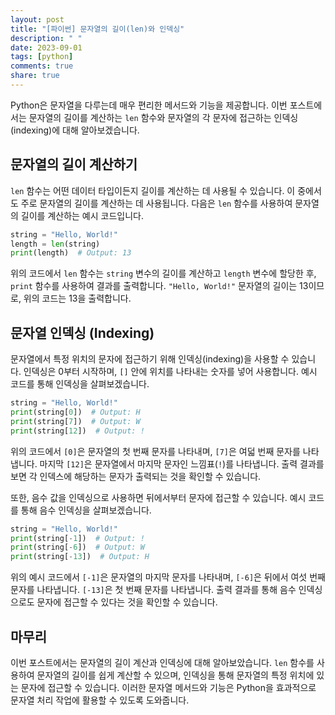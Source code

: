```yaml
---
layout: post
title: "[파이썬] 문자열의 길이(len)와 인덱싱"
description: " "
date: 2023-09-01
tags: [python]
comments: true
share: true
---
```


Python은 문자열을 다루는데 매우 편리한 메서드와 기능을 제공합니다. 이번 포스트에서는 문자열의 길이를 계산하는 `len` 함수와 문자열의 각 문자에 접근하는 인덱싱(indexing)에 대해 알아보겠습니다.

## 문자열의 길이 계산하기

`len` 함수는 어떤 데이터 타입이든지 길이를 계산하는 데 사용될 수 있습니다. 이 중에서도 주로 문자열의 길이를 계산하는 데 사용됩니다. 다음은 `len` 함수를 사용하여 문자열의 길이를 계산하는 예시 코드입니다.

```python
string = "Hello, World!"
length = len(string)
print(length)  # Output: 13
```

위의 코드에서 `len` 함수는 `string` 변수의 길이를 계산하고 `length` 변수에 할당한 후, `print` 함수를 사용하여 결과를 출력합니다. `"Hello, World!"` 문자열의 길이는 13이므로, 위의 코드는 13을 출력합니다.

## 문자열 인덱싱 (Indexing)

문자열에서 특정 위치의 문자에 접근하기 위해 인덱싱(indexing)을 사용할 수 있습니다. 인덱싱은 0부터 시작하며, `[]` 안에 위치를 나타내는 숫자를 넣어 사용합니다. 예시 코드를 통해 인덱싱을 살펴보겠습니다.

```python
string = "Hello, World!"
print(string[0])  # Output: H
print(string[7])  # Output: W
print(string[12])  # Output: !
```

위의 코드에서 `[0]`은 문자열의 첫 번째 문자를 나타내며, `[7]`은 여덟 번째 문자를 나타냅니다. 마지막 `[12]`은 문자열에서 마지막 문자인 느낌표(`!`)를 나타냅니다. 출력 결과를 보면 각 인덱스에 해당하는 문자가 출력되는 것을 확인할 수 있습니다.

또한, 음수 값을 인덱싱으로 사용하면 뒤에서부터 문자에 접근할 수 있습니다. 예시 코드를 통해 음수 인덱싱을 살펴보겠습니다.

```python
string = "Hello, World!"
print(string[-1])  # Output: !
print(string[-6])  # Output: W
print(string[-13])  # Output: H
```

위의 예시 코드에서 `[-1]`은 문자열의 마지막 문자를 나타내며, `[-6]`은 뒤에서 여섯 번째 문자를 나타냅니다. `[-13]`은 첫 번째 문자를 나타냅니다. 출력 결과를 통해 음수 인덱싱으로도 문자에 접근할 수 있다는 것을 확인할 수 있습니다.

## 마무리

이번 포스트에서는 문자열의 길이 계산과 인덱싱에 대해 알아보았습니다. `len` 함수를 사용하여 문자열의 길이를 쉽게 계산할 수 있으며, 인덱싱을 통해 문자열의 특정 위치에 있는 문자에 접근할 수 있습니다. 이러한 문자열 메서드와 기능은 Python을 효과적으로 문자열 처리 작업에 활용할 수 있도록 도와줍니다.
